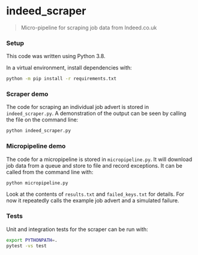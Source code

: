 # indeed_scraper
> Micro-pipeline for scraping job data from Indeed.co.uk

### Setup

This code was written using Python 3.8.

In a virtual environment, install dependencies with:

```bash
python -m pip install -r requirements.txt
```

### Scraper demo

The code for scraping an individual job advert is stored in
`indeed_scraper.py`.  A demonstration of the output can be seen by calling the
file on the command line:

```bash
python indeed_scraper.py
```

### Micropipeline demo

The code for a micropipeline is stored in `micropipeline.py`.  It will download
job data from a queue and store to file and record exceptions.  It can be
called from the command line with:

```bash
python micropipeline.py
```

Look at the contents of `results.txt` and `failed_keys.txt` for details.  For
now it repeatedly calls the example job advert and a simulated failure.

### Tests

Unit and integration tests for the scraper can be run with:

```bash
export PYTHONPATH=.
pytest -vs test
```
